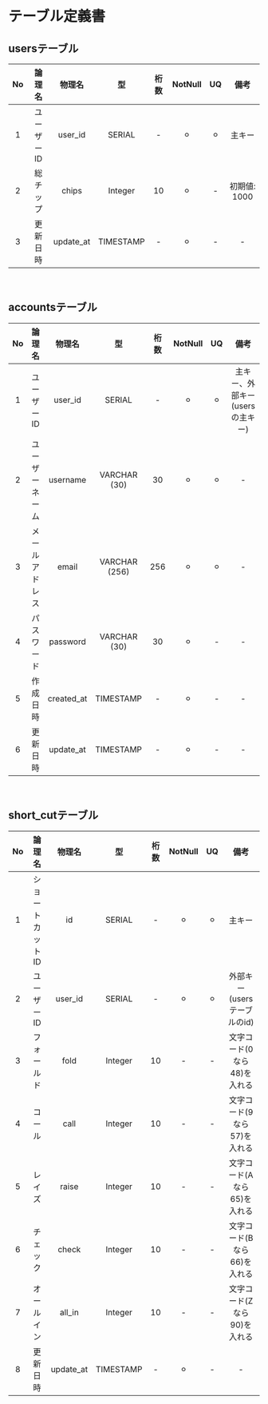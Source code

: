 # テーブル定義書

## usersテーブル
| No | 論理名| 物理名 | 型 | 桁数 | NotNull | UQ | 備考 |
| :---:| :---:| :---: | :---: | :---: | :---: | :---: | :---: |
| 1 | ユーザーID | user_id | SERIAL | - | ⚪︎ | ⚪︎ | 主キー |
| 2 | 総チップ | chips | Integer | 10 | ⚪︎ | - | 初期値: 1000 |
| 3 | 更新日時 | update_at | TIMESTAMP | - | ⚪︎ | - | - |

<br>

## accountsテーブル
| No | 論理名 | 物理名 | 型 | 桁数 | NotNull | UQ | 備考 |
| :---:| :---:| :---: | :---: | :---: | :---: | :---: | :---: |
| 1 | ユーザーID | user_id | SERIAL | - | ⚪︎ | ⚪︎ | 主キー、外部キー(usersの主キー) |
| 2 | ユーザーネーム | username | VARCHAR (30) | 30 | ⚪︎ | ⚪︎ | - |
| 3 | メールアドレス | email | VARCHAR (256) | 256 | ⚪︎ | ⚪︎ | - |
| 4 | パスワード | password | VARCHAR (30) | 30 | ⚪︎ | - | - |
| 5 | 作成日時 | created_at | TIMESTAMP | - | ⚪︎ | - | - |
| 6 | 更新日時 | update_at | TIMESTAMP | - | ⚪︎ | - | - |

<br>

## short_cutテーブル
| No | 論理名 | 物理名 | 型 | 桁数 | NotNull | UQ | 備考 |
| :---:| :---:| :---: | :---: | :---: | :---: | :---: | :---: |
| 1 | ショートカットID | id | SERIAL | - | ⚪︎ | ⚪︎ | 主キー |
| 2 | ユーザーID | user_id | SERIAL | - | ⚪︎ | ⚪︎ | 外部キー(usersテーブルのid) |
| 3 | フォールド | fold | Integer | 10 | - | - | 文字コード(0なら48)を入れる |
| 4 | コール | call | Integer | 10 | - | - | 文字コード(9なら57)を入れる |
| 5 | レイズ | raise | Integer | 10 | - | - | 文字コード(Aなら65)を入れる |
| 6 | チェック | check | Integer | 10 | - | - | 文字コード(Bなら66)を入れる |
| 7 | オールイン | all_in | Integer | 10 | - | - | 文字コード(Zなら90)を入れる |
| 8 | 更新日時 | update_at | TIMESTAMP | - | ⚪︎ | - | - |